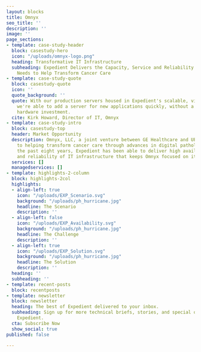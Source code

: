 ```yaml
---
layout: blocks
title: Omnyx
seo_title: ''
description: ''
image: ''
page_sections:
- template: case-study-header
  block: casestudy-hero
  icon: "/uploads/omnyx-logo.png"
  heading: Transformative IT Infrastructure
  subheading: Expedient Delivers the Capacity, Service and Reliability that Omnyx
    Needs to Help Transform Cancer Care
- template: case-study-quote
  block: casestudy-quote
  icon: ''
  quote_background: ''
  quote: With our production servers housed in Expedient's scalable, virtualized environment,
    we're able to add a server for new applications quickly, without a heavy upfront
    hardware investment.
  cite: Kirk Howard, Director of IT, Omnyx
- template: case-study-intro
  block: casestudy-top
  header: Market Opportunity
  description: Omnyx, LLC, a joint venture between GE Healthcare and UPMC, is committed
    to helping transform cancer care through advances in digital pathology... For
    the past eight years, Expedient has been able to deliver high availability, scalability
    and reliability of IT infrastructure that keeps Omnyx focused on its mission.
  services: []
  managedservices: []
- template: highlights-2-column
  block: highlights-2col
  highlights:
  - align-left: true
    icon: "/uploads/EXP_Scenario.svg"
    background: "/uploads/ph_hurricane.jpg"
    headline: The Scenario
    description: ''
  - align-left: false
    icon: "/uploads/EXP_Availability.svg"
    background: "/uploads/ph_hurricane.jpg"
    headline: The Challenge
    description: ''
  - align-left: true
    icon: "/uploads/EXP_Solution.svg"
    background: "/uploads/ph_hurricane.jpg"
    headline: The Solution
    description: ''
  heading: ''
  subheading: ''
- template: recent-posts
  block: recentposts
- template: newsletter
  block: newsletter
  heading: The best of Expedient delivered to your inbox.
  subheading: Sign up for more technical briefs, stories, and special offers from
    Expedient.
  cta: Subscribe Now
  show_social: true
published: false

---
```

